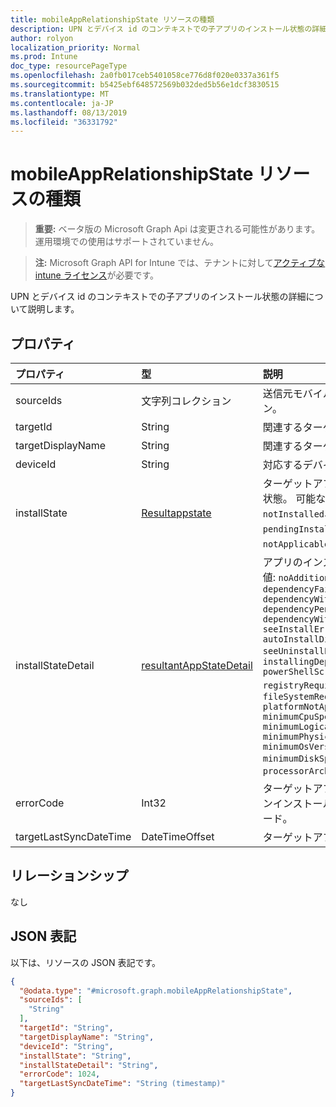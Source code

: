 ```yaml
---
title: mobileAppRelationshipState リソースの種類
description: UPN とデバイス id のコンテキストでの子アプリのインストール状態の詳細について説明します。
author: rolyon
localization_priority: Normal
ms.prod: Intune
doc_type: resourcePageType
ms.openlocfilehash: 2a0fb017ceb5401058ce776d8f020e0337a361f5
ms.sourcegitcommit: b5425ebf648572569b032ded5b56e1dcf3830515
ms.translationtype: MT
ms.contentlocale: ja-JP
ms.lasthandoff: 08/13/2019
ms.locfileid: "36331792"
---
```

# <a name="mobileapprelationshipstate-resource-type"></a>mobileAppRelationshipState リソースの種類

> **重要:** ベータ版の Microsoft Graph Api は変更される可能性があります。運用環境での使用はサポートされていません。

> **注:** Microsoft Graph API for Intune では、テナントに対して[アクティブな intune ライセンス](https://go.microsoft.com/fwlink/?linkid=839381)が必要です。

UPN とデバイス id のコンテキストでの子アプリのインストール状態の詳細について説明します。

## <a name="properties"></a>プロパティ
|プロパティ|型|説明|
|:---|:---|:---|
|sourceIds|文字列コレクション|送信元モバイルアプリの id のコレクション。|
|targetId|String|関連するターゲットアプリの id。|
|targetDisplayName|String|関連するターゲットアプリの表示名。|
|deviceId|String|対応するデバイス id。|
|installState|[Resultappstate](../resources/intune-shared-resultantappstate.md)|ターゲットアプリのアプリのインストール状態。 可能な値は、`installed`、`failed`、`notInstalled`、`uninstallFailed`、`pendingInstall`、`unknown`、`notApplicable` です。|
|installStateDetail|[resultantAppStateDetail](../resources/intune-apps-resultantappstatedetail.md)|アプリのインストール状態の詳細。 可能な値: `noAdditionalDetails`、 `dependencyFailedToInstall` `dependencyWithRequirementsNotMet` `dependencyPendingReboot` `dependencyWithAutoInstallDisabled` `seeInstallErrorCode` `autoInstallDisabled` `seeUninstallErrorCode` `pendingReboot` `installingDependencies` `powerShellScriptRequirementNotMet` `registryRequirementNotMet`、、、、、、、、、、、、 `fileSystemRequirementNotMet` `platformNotApplicable` `minimumCpuSpeedNotMet` `minimumLogicalProcessorCountNotMet` `minimumPhysicalMemoryNotMet` `minimumOsVersionNotMet` `minimumDiskSpaceNotMet`, `processorArchitectureNotApplicable`.|
|errorCode|Int32|ターゲットアプリのインストールまたはアンインストールに失敗した場合のエラーコード。|
|targetLastSyncDateTime|DateTimeOffset|ターゲットアプリの最終同期時刻。|

## <a name="relationships"></a>リレーションシップ
なし

## <a name="json-representation"></a>JSON 表記
以下は、リソースの JSON 表記です。
<!-- {
  "blockType": "resource",
  "@odata.type": "microsoft.graph.mobileAppRelationshipState"
}
-->
``` json
{
  "@odata.type": "#microsoft.graph.mobileAppRelationshipState",
  "sourceIds": [
    "String"
  ],
  "targetId": "String",
  "targetDisplayName": "String",
  "deviceId": "String",
  "installState": "String",
  "installStateDetail": "String",
  "errorCode": 1024,
  "targetLastSyncDateTime": "String (timestamp)"
}
```



